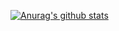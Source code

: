 [![Anurag's github stats](https://github-readme-stats.vercel.app/api?username=spianmo&theme=onedark)](https://github.com/anuraghazra/github-readme-stats)
